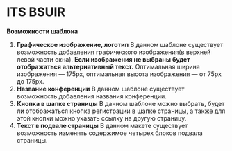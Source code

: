 # ITS BSUIR
**Возможности шаблона**
1. **Графическое изображение, логотип**
    В данном шаблоне существует возможность добавления графического изображения(в верхней левой части окна).
    **Если изображения не выбраны будет отображаться альтернативный текст.**
    Оптимальная ширина изображения — 175px, оптимальная высота изображения — от 75px до 175px.
2. **Название конференции**
    В данном шаблоне существует возможность добавления названия конференции.
3. **Кнопка в шапке страницы**
    В данном шаблоне можно выбрать, будет ли отображаться кнопка регистрации в шапке страницы, а также для этой кнопки можно указать ссылку на другую страницу.
4. **Текст в подвале страницы**
    В данном макете существует возможность изменять содержимое четырех блоков подвала страницы.